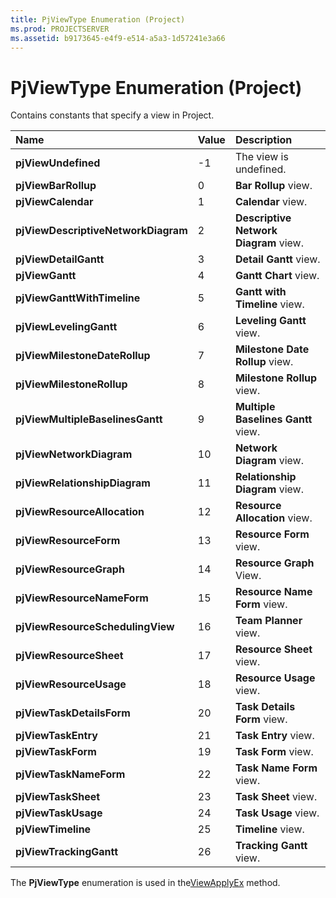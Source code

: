 ```yaml
---
title: PjViewType Enumeration (Project)
ms.prod: PROJECTSERVER
ms.assetid: b9173645-e4f9-e514-a5a3-1d57241e3a66
---
```



# PjViewType Enumeration (Project)

Contains constants that specify a view in Project.



|**Name**|**Value**|**Description**|
|:-----|:-----|:-----|
|**pjViewUndefined**|-1|The view is undefined.|
|**pjViewBarRollup**|0|**Bar Rollup** view.|
|**pjViewCalendar**|1|**Calendar** view.|
|**pjViewDescriptiveNetworkDiagram**|2|**Descriptive Network Diagram** view.|
|**pjViewDetailGantt**|3|**Detail Gantt** view.|
|**pjViewGantt**|4|**Gantt Chart** view.|
|**pjViewGanttWithTimeline**|5|**Gantt with Timeline** view.|
|**pjViewLevelingGantt**|6|**Leveling Gantt** view.|
|**pjViewMilestoneDateRollup**|7|**Milestone Date Rollup** view.|
|**pjViewMilestoneRollup**|8|**Milestone Rollup** view.|
|**pjViewMultipleBaselinesGantt**|9|**Multiple Baselines Gantt** view.|
|**pjViewNetworkDiagram**|10|**Network Diagram** view.|
|**pjViewRelationshipDiagram**|11|**Relationship Diagram** view.|
|**pjViewResourceAllocation**|12|**Resource Allocation** view.|
|**pjViewResourceForm**|13|**Resource Form** view.|
|**pjViewResourceGraph**|14|**Resource Graph** View.|
|**pjViewResourceNameForm**|15|**Resource Name Form** view.|
|**pjViewResourceSchedulingView**|16|**Team Planner** view.|
|**pjViewResourceSheet**|17|**Resource Sheet** view.|
|**pjViewResourceUsage**|18|**Resource Usage** view.|
|**pjViewTaskDetailsForm**|20|**Task Details Form** view.|
|**pjViewTaskEntry**|21|**Task Entry** view.|
|**pjViewTaskForm**|19|**Task Form** view.|
|**pjViewTaskNameForm**|22|**Task Name Form** view.|
|**pjViewTaskSheet**|23|**Task Sheet** view.|
|**pjViewTaskUsage**|24|**Task Usage** view.|
|**pjViewTimeline**|25|**Timeline** view.|
|**pjViewTrackingGantt**|26|**Tracking Gantt** view.|
The  **PjViewType** enumeration is used in the[ViewApplyEx](application-viewapplyex-method-project.md) method.

